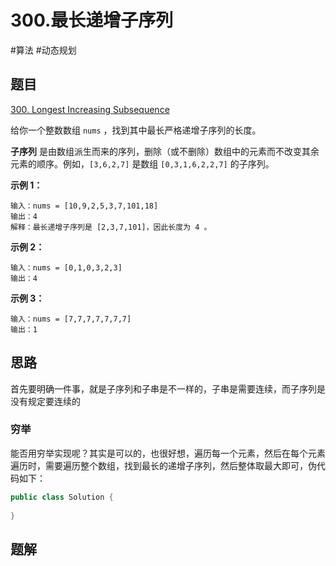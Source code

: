 # 300.最长递增子序列

#算法 #动态规划

## 题目

[300. Longest Increasing Subsequence](https://leetcode.com/problems/longest-increasing-subsequence/)

给你一个整数数组 `nums` ，找到其中最长严格递增子序列的长度。

**子序列** 是由数组派生而来的序列，删除（或不删除）数组中的元素而不改变其余元素的顺序。例如，`[3,6,2,7]` 是数组 `[0,3,1,6,2,2,7]` 的子序列。

**示例 1：**

```
输入：nums = [10,9,2,5,3,7,101,18]
输出：4
解释：最长递增子序列是 [2,3,7,101]，因此长度为 4 。
```

**示例 2：**

```
输入：nums = [0,1,0,3,2,3]
输出：4
```

**示例 3：**

```
输入：nums = [7,7,7,7,7,7,7]
输出：1
```

## 思路

首先要明确一件事，就是子序列和子串是不一样的，子串是需要连续，而子序列是没有规定要连续的

### 穷举

能否用穷举实现呢？其实是可以的，也很好想，遍历每一个元素，然后在每个元素遍历时，需要遍历整个数组，找到最长的递增子序列，然后整体取最大即可，伪代码如下：

```java
public class Solution {
    
}
```



## 题解

